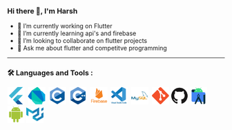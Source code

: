 ### Hi there 👋, I'm Harsh

<!--
**harshraj305/harshraj305** is a ✨ _special_ ✨ repository because its `README.md` (this file) appears on your GitHub profile.

Here are some ideas to get you started:
-->

- 🔭 I’m currently working on Flutter
- 🌱 I’m currently learning api's and firebase
- 👯 I’m looking to collaborate on flutter projects
- 💬 Ask me about flutter and competitve programming
<!--
- 📫 How to reach me: ...
- 😄 Pronouns: ...
- ⚡ Fun fact: ...
-->

---

### :hammer_and_wrench: Languages and Tools :
<div>
  <img src="https://github.com/devicons/devicon/blob/master/icons/flutter/flutter-original.svg" title="Flutter" alt="Flutter" width="40" height="40"/>&nbsp;
  <img src="https://github.com/devicons/devicon/blob/master/icons/dart/dart-original.svg" title="Dart" alt="Dart" width="40" height="40"/>&nbsp;
  <img src="https://github.com/devicons/devicon/blob/master/icons/c/c-original.svg" title="C" alt="C" width="40" height="40"/>&nbsp;
  <img src="https://github.com/devicons/devicon/blob/master/icons/cplusplus/cplusplus-original.svg" title="Cplusplus" alt="Cplusplus" width="40" height="40"/>&nbsp;
  <img src="https://github.com/devicons/devicon/blob/master/icons/firebase/firebase-plain-wordmark.svg" title="Firebase" alt="Firebase" width="40" height="40"/>&nbsp;
  <img src="https://github.com/devicons/devicon/blob/master/icons/vscode/vscode-original-wordmark.svg"  title="Vscode" alt="Vscode" width="40" height="40"/>&nbsp;
  <img src="https://github.com/devicons/devicon/blob/master/icons/mysql/mysql-original-wordmark.svg" title="MySQL"  alt="MySQL" width="40" height="40"/>&nbsp;
  <img src="https://github.com/devicons/devicon/blob/master/icons/git/git-original.svg" title="Git" alt="Git" width="40" height="40"/>
  <img src="https://github.com/devicons/devicon/blob/master/icons/github/github-original.svg" title="Git" alt="Git" width="40" height="40"/>
  <img src="https://github.com/devicons/devicon/blob/master/icons/androidstudio/androidstudio-original.svg" title="Material UI" alt="Material UI" width="40">
  <img src="https://github.com/devicons/devicon/blob/master/icons/android/android-original.svg" title="Material UI" alt="Material UI" width="40">
  <img src="https://github.com/devicons/devicon/blob/master/icons/materialui/materialui-original.svg" title="Material UI" alt="Material UI" width="40">
  
</div>
